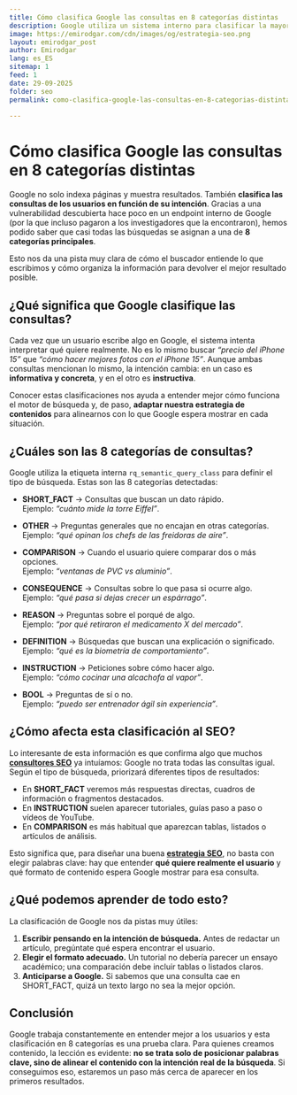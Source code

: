 ```yaml
---
title: Cómo clasifica Google las consultas en 8 categorías distintas
description: Google utiliza un sistema interno para clasificar la mayoría de las búsquedas en 8 tipos de consultas. Descubre qué significa y cómo puede afectar al SEO.
image: https://emirodgar.com/cdn/images/og/estrategia-seo.png
layout: emirodgar_post
author: Emirodgar
lang: es_ES
sitemap: 1
feed: 1
date: 29-09-2025
folder: seo
permalink: como-clasifica-google-las-consultas-en-8-categorias-distintas

---
```


# Cómo clasifica Google las consultas en 8 categorías distintas

Google no solo indexa páginas y muestra resultados. También **clasifica las consultas de los usuarios en función de su intención**. Gracias a una vulnerabilidad descubierta hace poco en un endpoint interno de Google (por la que incluso pagaron a los investigadores que la encontraron), hemos podido saber que casi todas las búsquedas se asignan a una de **8 categorías principales**.

Esto nos da una pista muy clara de cómo el buscador entiende lo que escribimos y cómo organiza la información para devolver el mejor resultado posible.

## ¿Qué significa que Google clasifique las consultas?

Cada vez que un usuario escribe algo en Google, el sistema intenta interpretar qué quiere realmente. No es lo mismo buscar *“precio del iPhone 15”* que *“cómo hacer mejores fotos con el iPhone 15”*. Aunque ambas consultas mencionan lo mismo, la intención cambia: en un caso es **informativa y concreta**, y en el otro es **instructiva**.

Conocer estas clasificaciones nos ayuda a entender mejor cómo funciona el motor de búsqueda y, de paso, **adaptar nuestra estrategia de contenidos** para alinearnos con lo que Google espera mostrar en cada situación.

## ¿Cuáles son las 8 categorías de consultas?

Google utiliza la etiqueta interna `rq_semantic_query_class` para definir el tipo de búsqueda. Estas son las 8 categorías detectadas:

- **SHORT_FACT** → Consultas que buscan un dato rápido.  
  Ejemplo: *“cuánto mide la torre Eiffel”*.

- **OTHER** → Preguntas generales que no encajan en otras categorías.  
  Ejemplo: *“qué opinan los chefs de las freidoras de aire”*.

- **COMPARISON** → Cuando el usuario quiere comparar dos o más opciones.  
  Ejemplo: *“ventanas de PVC vs aluminio”*.

- **CONSEQUENCE** → Consultas sobre lo que pasa si ocurre algo.  
  Ejemplo: *“qué pasa si dejas crecer un espárrago”*.

- **REASON** → Preguntas sobre el porqué de algo.  
  Ejemplo: *“por qué retiraron el medicamento X del mercado”*.

- **DEFINITION** → Búsquedas que buscan una explicación o significado.  
  Ejemplo: *“qué es la biometría de comportamiento”*.

- **INSTRUCTION** → Peticiones sobre cómo hacer algo.  
  Ejemplo: *“cómo cocinar una alcachofa al vapor”*.

- **BOOL** → Preguntas de sí o no.  
  Ejemplo: *“puedo ser entrenador ágil sin experiencia”*.

## ¿Cómo afecta esta clasificación al SEO?

Lo interesante de esta información es que confirma algo que muchos **[consultores SEO](https://emirodgar.com/consultor-seo)** ya intuíamos: Google no trata todas las consultas igual. Según el tipo de búsqueda, priorizará diferentes tipos de resultados:

- En **SHORT_FACT** veremos más respuestas directas, cuadros de información o fragmentos destacados.  
- En **INSTRUCTION** suelen aparecer tutoriales, guías paso a paso o vídeos de YouTube.  
- En **COMPARISON** es más habitual que aparezcan tablas, listados o artículos de análisis.  

Esto significa que, para diseñar una buena **[estrategia SEO](https://emirodgar.com/estrategia-seo)**, no basta con elegir palabras clave: hay que entender **qué quiere realmente el usuario** y qué formato de contenido espera Google mostrar para esa consulta.

## ¿Qué podemos aprender de todo esto?

La clasificación de Google nos da pistas muy útiles:

1. **Escribir pensando en la intención de búsqueda.** Antes de redactar un artículo, pregúntate qué espera encontrar el usuario.  
2. **Elegir el formato adecuado.** Un tutorial no debería parecer un ensayo académico; una comparación debe incluir tablas o listados claros.  
3. **Anticiparse a Google.** Si sabemos que una consulta cae en SHORT_FACT, quizá un texto largo no sea la mejor opción.  

## Conclusión

Google trabaja constantemente en entender mejor a los usuarios y esta clasificación en 8 categorías es una prueba clara. Para quienes creamos contenido, la lección es evidente: **no se trata solo de posicionar palabras clave, sino de alinear el contenido con la intención real de la búsqueda**. Si conseguimos eso, estaremos un paso más cerca de aparecer en los primeros resultados.

